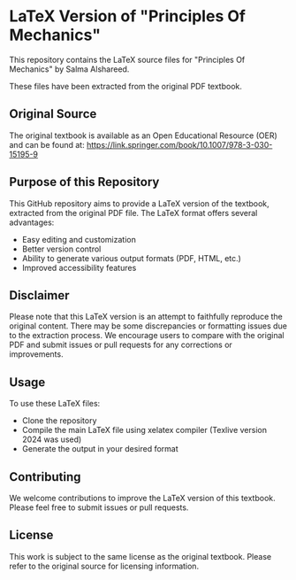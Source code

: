 # LaTeX Version of "Principles Of Mechanics"
This repository contains the LaTeX source files for "Principles Of Mechanics" by Salma Alshareed.

These files have been extracted from the original PDF textbook.

## Original Source
The original textbook is available as an Open Educational Resource (OER) and can be found at: https://link.springer.com/book/10.1007/978-3-030-15195-9

## Purpose of this Repository
This GitHub repository aims to provide a LaTeX version of the textbook, extracted from the original PDF file. The LaTeX format offers several advantages:

- Easy editing and customization
- Better version control
- Ability to generate various output formats (PDF, HTML, etc.)
- Improved accessibility features

## Disclaimer
Please note that this LaTeX version is an attempt to faithfully reproduce the original content. There may be some discrepancies or formatting issues due to the extraction process. We encourage users to compare with the original PDF and submit issues or pull requests for any corrections or improvements.

## Usage
To use these LaTeX files:

- Clone the repository
- Compile the main LaTeX file using xelatex compiler (Texlive version 2024 was used)
- Generate the output in your desired format

## Contributing
We welcome contributions to improve the LaTeX version of this textbook. Please feel free to submit issues or pull requests.

## License
This work is subject to the same license as the original textbook. Please refer to the original source for licensing information.
